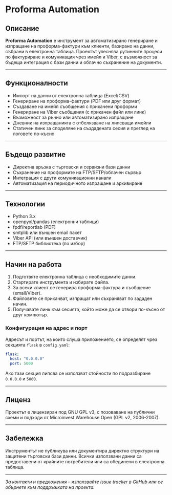 # Proforma Automation

## Описание

**Proforma Automation** е инструмент за автоматизирано генериране и изпращане на проформа-фактури към клиенти, базирано на данни, събрани в електронна таблица. Проектът улеснява рутинните процеси по фактуриране и комуникация чрез имейл и Viber, с възможност за бъдеща интеграция с бази данни и облачно съхранение на документи.

---

## Функционалности

- Импорт на данни от електронна таблица (Excel/CSV)
- Генериране на проформа-фактури (PDF или друг формат)
- Създаване на имейл съобщения с прикачени проформи
- Генериране на Viber съобщения (с прикачен файл или линк)
- Възможност за ръчно или автоматизирано изпращане
- Дневник на изпращанията с отбелязване на липсващи имейли
- Статичен линк за споделяне на създадената сесия и преглед на логовете по-късно

---

## Бъдещо развитие

- Директна връзка с търговски и сервизни бази данни
- Съхранение на проформите на FTP/SFTP/облачен сървър
- Интеграция с други комуникационни канали
- Автоматизация на периодичното изпращане и архивиране

---

## Технологии

- Python 3.x
- openpyxl/pandas (електронни таблици)
- fpdf/reportlab (PDF)
- smtplib или външен email пакет
- Viber API (или външен доставчик)
- FTP/SFTP библиотека (по избор)

---

## Начин на работа

1. Подготвяте електронна таблица с необходимите данни.
2. Стартирате инструмента и избирате файла.
3. За всеки клиент се генерира проформа-фактура и съобщение (email/Viber).
4. Файловете се прикачват, изпращат или съхраняват по зададен начин.
5. Получавате линк към сесията, който може да се отвори по-късно от друг компютър.

### Конфигурация на адрес и порт

Адресът и портът, на които слуша приложението, се определят чрез секцията `flask` в `config.yaml`:

```yaml
flask:
  host: "0.0.0.0"
  port: 5000
```

Ако тази секция липсва се използват стойности по подразбиране `0.0.0.0` и `5000`.

---

## Лиценз

Проектът е лицензиран под GNU GPL v3, с позоваване на публични схеми и подходи от Microinvest Warehouse Open (GPL v2, 2006-2007).

---

## Забележка

Инструментът не публикува или документира директно структури на защитени търговски бази данни. Всички използвани данни са предоставени от крайните потребители или са обединени в електронна таблица.

---

*За контакти и предложения – използвайте issue tracker в GitHub или се обърнете към поддръжката на проекта.*
